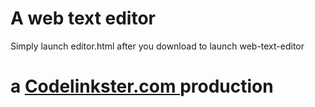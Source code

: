 
 # A web text editor #
 
 Simply launch editor.html after you download to launch web-text-editor
 
 # a <a href='www.codelinkster.com'>Codelinkster.com </a>  production
 
